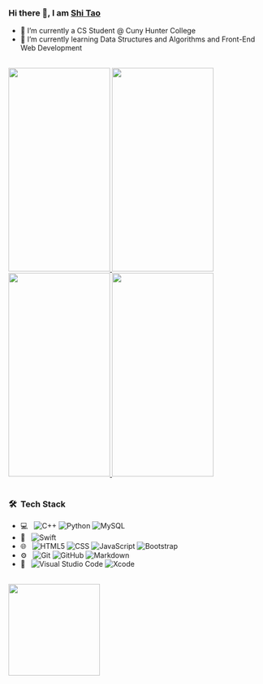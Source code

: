 ### Hi there 👋, I am [Shi Tao](https://www.linkedin.com/in/shi-tao-luo-5539941a0/)

- 🔭 I’m currently a CS Student @ Cuny Hunter College
- 🌱 I’m currently learning Data Structures and Algorithms and Front-End Web Development 

<br>

<div>
  <a href = "https://github.com/SLuo490/Hungry">
    <img src = "https://user-images.githubusercontent.com/19720373/120053078-4545e280-bff6-11eb-8802-4e6d4187c725.gif" width = "200" height = "400">
  </a>
  <a href = "https://github.com/SLuo490/Flix">
    <img src = "http://g.recordit.co/06iGbuf5y1.gif" width = "200" height = "400">
  </a>
  <a href = "https://github.com/SLuo490/Parstagram">
      <img src = "http://g.recordit.co/A5yvVIfcin.gif" width = "200" height = "400">
  </a>
  <a href = "https://github.com/SLuo490/Twitter">
      <img src = "http://g.recordit.co/GSJxYFYujS.gif" width = "200" height = "400">
  </a>
</div>

<br>

<h3> 🛠 &nbsp;Tech Stack</h3>

- 💻 &nbsp;
  ![C++](https://img.shields.io/badge/-C++-333333?style=flat&logo=C%2B%2B&logoColor=00599C)
  ![Python](https://img.shields.io/badge/-Python-333333?style=flat&logo=python)
  ![MySQL](https://img.shields.io/badge/-MySQL-333333?style=flat&logo=mysql)
- 📱 &nbsp;
  ![Swift](https://img.shields.io/badge/-swift-333333?style=flat&logo=swift)
- 🌐 &nbsp;
  ![HTML5](https://img.shields.io/badge/-HTML5-333333?style=flat&logo=HTML5)
  ![CSS](https://img.shields.io/badge/-CSS-333333?style=flat&logo=CSS3&logoColor=1572B6)
  ![JavaScript](https://img.shields.io/badge/-JavaScript-333333?style=flat&logo=javascript)
  ![Bootstrap](https://img.shields.io/badge/-Bootstrap-333333?style=flat&logo=bootstrap&logoColor=563D7C)
- ⚙️ &nbsp;
  ![Git](https://img.shields.io/badge/-Git-333333?style=flat&logo=git)
  ![GitHub](https://img.shields.io/badge/-GitHub-333333?style=flat&logo=github)
  ![Markdown](https://img.shields.io/badge/-Markdown-333333?style=flat&logo=markdown)
- 🔧 &nbsp;
  ![Visual Studio Code](https://img.shields.io/badge/-Visual%20Studio%20Code-333333?style=flat&logo=visual-studio-code&logoColor=007ACC)
  ![Xcode](https://img.shields.io/badge/-xcode-333333?style=flat&logo=xcode)

<br>

<a href="https://github.com/SLuo490">
  <img height="180em" src="https://github-readme-stats.vercel.app/api?username=SLuo490&theme=highcontrast&show_icons=true" />
</a>

<!--
**SLuo490/Sluo490** is a ✨ _special_ ✨ repository because its `README.md` (this file) appears on your GitHub profile.

Here are some ideas to get you started:

- 🔭 I’m currently working on ...
- 🌱 I’m currently learning ...
- 👯 I’m looking to collaborate on ...
- 🤔 I’m looking for help with ...
- 💬 Ask me about ...
- 📫 How to reach me: ...
- 😄 Pronouns: ...
- ⚡ Fun fact: ...
-->
